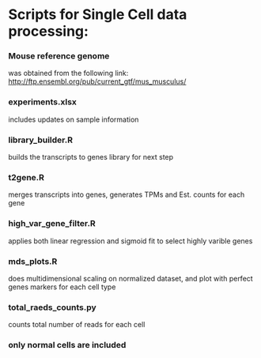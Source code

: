 
# Scripts for Single Cell data processing:


### Mouse reference genome 
was obtained from the following link: 
http://ftp.ensembl.org/pub/current_gtf/mus_musculus/



### experiments.xlsx 
includes updates on sample information



### library_builder.R 
builds the transcripts to genes library for next step



### t2gene.R 
merges transcripts into genes, generates TPMs and Est. counts for each gene



### high_var_gene_filter.R 
applies both linear regression and sigmoid fit to select highly varible genes 



### mds_plots.R 
does multidimensional scaling on normalized dataset, and plot with perfect genes markers for each cell type



### total_raeds_counts.py 
counts total number of reads for each cell



### only normal cells are included
